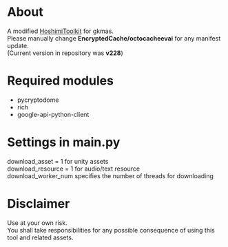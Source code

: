 # About
A modified [HoshimiToolkit](https://github.com/MalitsPlus/HoshimiToolkit) for gkmas.</br>
Please manually change **EncryptedCache/octocacheevai** for any manifest update.</br>
(Current version in repository was **v228**)

# Required modules
- pycryptodome</br>
- rich</br>
- google-api-python-client</br>

# Settings in main.py
download_asset = 1 for unity assets </br>
download_resource = 1 for audio/text resource</br>
download_worker_num specifies the number of threads for downloading

# Disclaimer
Use at your own risk.</br>
You shall take responsibilities for any possible consequence of using this tool and related assets.
